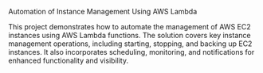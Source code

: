 Automation of Instance Management Using AWS Lambda

This project demonstrates how to automate the management of AWS EC2 instances using AWS Lambda functions. The solution covers key instance management operations, including starting, stopping, and backing up EC2 instances. It also incorporates scheduling, monitoring, and notifications for enhanced functionality and visibility.